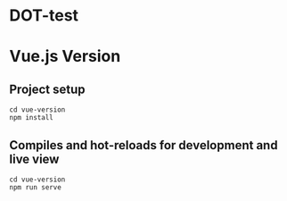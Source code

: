 # DOT-test

# Vue.js Version 

## Project setup
```
cd vue-version
npm install
```

## Compiles and hot-reloads for development and live view
```
cd vue-version
npm run serve
```